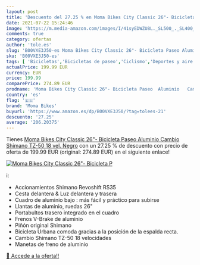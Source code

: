 ```yaml
---
layout: post
title: 'Descuento del 27.25 % en Moma Bikes City Classic 26"- Bicicleta P'
date: 2021-07-22 15:24:46
image: 'https://m.media-amazon.com/images/I/41syEDWZU8L._SL500_._SL400_.jpg'
comments: true
category: ofertas
author: 'tole.es'
slug: 'B00VXE3J50-es Moma Bikes City Classic 26"- Bicicleta Paseo Aluminio...'
sku: 'B00VXE3J50-es'
tags: [ 'Bicicletas','Bicicletas de paseo','Ciclismo','Deportes y aire libre','Ropa y equipo para deportes','bicicleta','moma bikes', ]
actualPrice: 199.99 EUR
currency: EUR
price: 199.99
comparePrice: 274.89 EUR
prodname: 'Moma Bikes City Classic 26"- Bicicleta Paseo  Aluminio   Cambio Shimano TZ-50 18 vel.  Negro'
country: 'es'
flag: '🇪🇸'
brand: 'Moma Bikes'
buyurl: 'https://www.amazon.es/dp/B00VXE3J50/?tag=tolees-21'
descuento: '27.25'
average: '206.20375'
---
```


Tienes [Moma Bikes City Classic 26"- Bicicleta Paseo  Aluminio   Cambio Shimano TZ-50 18 vel.  Negro](https://www.amazon.es/dp/B00VXE3J50/?tag=tolees-21) con un 27.25 % de descuento con precio de oferta de 199.99 EUR (original: 274.89 EUR) en el siguiente enlace!

[![Moma Bikes City Classic 26"- Bicicleta P](https://m.media-amazon.com/images/I/41syEDWZU8L._SL500_._SL400_.jpg)](https://www.amazon.es/dp/B00VXE3J50/?tag=tolees-21)

ℹ️:

- Accionamientos Shimano Revoshift RS35
- Cesta delantera & Luz delantera y trasera
- Cuadro de aluminio bajo : más fácil y práctico para subirse
- Llantas de aluminio, ruedas 26"
- Portabultos trasero integrado en el cuadro
- Frenos V-Brake de aluminio
- Piñón original Shimano
- Bicicleta Urbana comoda gracias a la posición de la espalda recta.
- Cambio Shimano TZ-50 18 velocidades
- Manetas de freno de aluminio

[🛒 Accede a la oferta!!](https://www.amazon.es/dp/B00VXE3J50/?tag=tolees-21)
